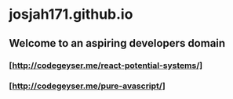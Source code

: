 # josjah171.github.io
## Welcome to an aspiring developers domain
### [http://codegeyser.me/react-potential-systems/]
### [http://codegeyser.me/pure-avascript/]
